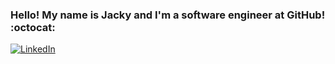 ### Hello! My name is Jacky and I'm a software engineer at GitHub! :octocat:

[![LinkedIn](https://img.shields.io/badge/LinkedIn-%230077B5.svg?logo=linkedin&logoColor=white)](https://www.linkedin.com/in/jacky-wong-md/) 
